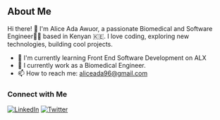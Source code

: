 ## About Me

Hi there! 👋 I'm Alice Ada Awuor, a passionate Biomedical and Software Engineer👩‍💻 based in Kenyan 🇰🇪. I love coding, exploring new technologies, building cool projects.

- 🌱 I'm currently learning Front End Software Development on ALX
- 💼 I currently work as a Biomedical Engineer.
- 📫 How to reach me: aliceada96@gmail.com


### Connect with Me

[![LinkedIn](https://img.shields.io/badge/LinkedIn-AliceAdaAwuor-blue)](https://www.linkedin.com/in/alice-ada-awuor/)
[![Twitter](https://img.shields.io/badge/Twitter-Ms_Okombo-blue)](https://twitter.com/Ms_Okombo)
